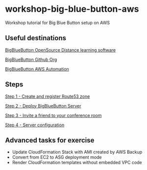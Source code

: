 # workshop-big-blue-button-aws

Workshop tutorial for Big Blue Button setup on AWS

## Useful destinations

[BigBlueButton OpenSource Distance learning software](https://www.bigbluebutton.org)

[BigBlueButton Github Org](https://github.com/bigbluebutton)

[BigBlueButton AWS Automation](https://github.com/toshke/big-blue-button-cloudformation-cfhl)

## Steps

[Step 1 - Create and register Route53 zone ](./Step1.md) 

[Step 2 - Deploy BigBlueButton Server ](./Step2.md) 

[Step 3 -  Invite a friend to your conference room ](./Step3.md) 

[Step 4 - Server configuration](./Step2.md) 

## Advanced tasks for exercise

- Update CloudFormation Stack with AMI created by AWS Backup
- Convert from EC2 to ASG deployment mode
- Render CloudFormation templates without embedded VPC code